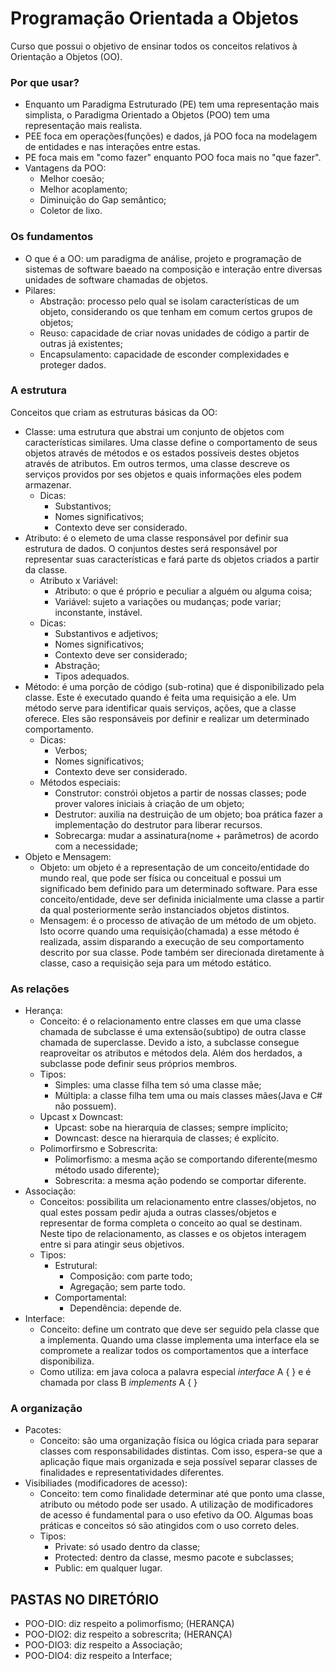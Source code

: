 # Programação Orientada a Objetos

Curso que possui o objetivo de ensinar todos os conceitos relativos à Orientação a Objetos (OO).

### Por que usar?

* Enquanto um Paradigma Estruturado (PE) tem uma representação mais simplista, o Paradigma Orientado a Objetos (POO) tem uma representação mais realista.
* PEE foca em operações(funções) e dados, já POO foca na modelagem de entidades e nas interações entre estas.
* PE foca mais em "como fazer" enquanto POO foca mais no "que fazer".
* Vantagens da POO:
  * Melhor coesão;
  * Melhor acoplamento;
  * Diminuição do Gap semântico;
  * Coletor de lixo.

### Os fundamentos

* O que é a OO: um paradigma de análise, projeto e programação de sistemas de software baeado na composição e interação entre diversas unidades de software chamadas de objetos.
* Pilares:
  * Abstração: processo pelo qual se isolam características de um objeto, considerando os que tenham em comum certos grupos de objetos;
  * Reuso: capacidade de criar novas unidades de código a partir de outras já existentes;
  * Encapsulamento: capacidade de esconder complexidades e proteger dados.

### A estrutura

Conceitos que criam as estruturas básicas da OO:

* Classe: uma estrutura que abstrai um conjunto de objetos com características similares. Uma classe define o comportamento de seus objetos através de métodos e os estados possíveis destes objetos através de atributos. Em outros termos, uma classe descreve os serviços providos por ses objetos e quais informações eles podem armazenar.
  * Dicas:
    * Substantivos;
    * Nomes significativos;
    * Contexto deve ser considerado.
* Atributo: é o elemeto de uma classe responsável por definir sua estrutura de dados. O conjuntos destes será responsável por representar suas características e fará parte ds objetos criados a partir da classe.
  * Atributo x Variável:
    * Atributo: o que é próprio e peculiar a alguém ou alguma coisa;
    * Variável: sujeto a variações ou mudanças; pode variar; inconstante, instável.
  * Dicas:
    * Substantivos e adjetivos;
    * Nomes significativos;
    * Contexto deve ser considerado;
    * Abstração;
    * Tipos adequados.
* Método: é uma porção de código (sub-rotina) que é disponibilizado pela classe. Este é executado quando é feita uma requisição a ele. Um método serve para identificar quais serviços, ações, que a classe oferece. Eles são responsáveis por definir e realizar um determinado comportamento.
  * Dicas:
    * Verbos;
    * Nomes significativos;
    * Contexto deve ser considerado.
  * Métodos especiais:
    * Construtor: constrói objetos a partir de nossas classes; pode prover valores iniciais à criação de um objeto;
    * Destrutor: auxilia na destruição de um objeto; boa prática fazer a implementação do destrutor para liberar recursos.
    * Sobrecarga: mudar a assinatura(nome + parâmetros) de acordo com a necessidade;
* Objeto e Mensagem: 
  * Objeto: um objeto é a representação de um conceito/entidade do mundo real, que pode ser física ou conceitual e possui um significado bem definido para um determinado software. Para esse conceito/entidade, deve ser definida inicialmente uma classe a partir da qual posteriormente serão instanciados objetos distintos.
  * Mensagem: é o processo de ativação de um método de um objeto. Isto ocorre quando uma requisição(chamada) a esse método é realizada, assim disparando a execução de seu comportamento descrito por sua classe. Pode também ser direcionada diretamente à classe, caso a requisição seja para um método estático.

### As relações

* Herança:
  * Conceito: é o relacionamento entre classes em que uma classe chamada de subclasse é uma extensão(subtipo) de outra classe chamada de superclasse. Devido a isto, a subclasse consegue reaproveitar os atributos e métodos dela. Além dos herdados, a subclasse pode definir seus próprios membros.
  * Tipos: 
    * Simples: uma classe filha tem só uma classe mãe;
    * Múltipla: a classe filha tem uma ou mais classes mães(Java e C# não possuem).
  * Upcast x Downcast:
    * Upcast: sobe na hierarquia de classes; sempre implícito;
    * Downcast: desce na hierarquia de classes; é explícito.
  * Polimorfirsmo e Sobrescrita:
    * Polimorfismo: a mesma ação se comportando diferente(mesmo método usado diferente);
    * Sobrescrita: a mesma ação podendo se comportar diferente.
* Associação:
  * Conceitos: possibilita um relacionamento entre classes/objetos, no qual estes possam pedir ajuda a outras classes/objetos e representar de forma completa o conceito ao qual se destinam. Neste tipo de relacionamento, as classes e os objetos interagem entre si para atingir seus objetivos.
  * Tipos: 
    * Estrutural:
      * Composição: com parte todo;
      * Agregação; sem parte todo.
    * Comportamental:
      * Dependência: depende de.
* Interface:
  * Conceito: define um contrato que deve ser seguido pela classe que a implementa. Quando uma classe implementa uma interface ela se compromete a realizar todos os comportamentos que a interface disponibiliza.
  * Como utiliza: em java coloca a palavra especial _interface_ A { } e é chamada por class B _implements_ A { }

### A organização

* Pacotes:
  * Conceito: são uma organização física ou lógica criada para separar classes com responsabilidades distintas. Com isso, espera-se que a aplicação fique mais organizada e seja possível separar classes de finalidades e representatividades diferentes.
* Visibiliades (modificadores de acesso):
  * Conceito: tem como finalidade determinar até que ponto uma classe, atributo ou método pode ser usado. A utilização de modificadores de acesso é fundamental para o uso efetivo da OO. Algumas boas práticas e conceitos só são atingidos com o uso correto deles.
  * Tipos: 
    * Private: só usado dentro da classe;
    * Protected: dentro da classe, mesmo pacote e subclasses;
    * Public: em qualquer lugar.

## PASTAS NO DIRETÓRIO

* POO-DIO: diz respeito a polimorfismo; (HERANÇA)
* POO-DIO2: diz respeito a sobrescrita; (HERANÇA)
* POO-DIO3: diz respeito a Associação;
* POO-DIO4: diz respeito a Interface;
